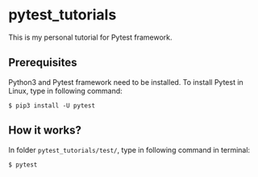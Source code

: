 # pytest_tutorials
This is my personal tutorial for Pytest framework. 

## Prerequisites
Python3 and Pytest framework need to be installed. 
To install Pytest in Linux, type in following command:

`$ pip3 install -U pytest`

## How it works?
In folder `pytest_tutorials/test/`, type in following command in terminal:

`$ pytest`
